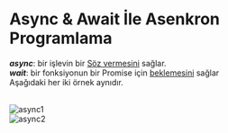 <h1>Async & Await İle Asenkron Programlama</h1>
<b><i>async</i></b>:  bir işlevin bir <ins>Söz vermesini</ins> sağlar.<br>
<b><i>wait</i></b>:  bir fonksiyonun bir Promise için <ins>beklemesini</ins> sağlar<br>
Aşağıdaki her iki örnek aynıdır.<br><br>

![async1](https://user-images.githubusercontent.com/48285856/151713642-0b8790ec-275f-4938-90e9-98966613aa3f.png)
<br>
![async2](https://user-images.githubusercontent.com/48285856/151713643-8c2d24b7-68d3-48fe-bc07-21f0031d4e51.png)

